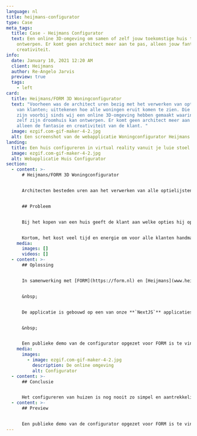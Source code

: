 ```yaml
---
language: nl
title: heijmans-configurator
type: Case
meta_tags:
  title: Case - Heijmans Configurator
  text: Een online 3D-omgeving om samen of zelf jouw toekomstige huis te
    ontwerpen. Er komt geen architect meer aan te pas, alleen jouw fantasie en
    creativiteit.
info:
  date: January 10, 2021 12:20 AM
  client: Heijmans
  author: Re-Angelo Jarvis
  preview: true
  tags:
    - left
card:
  title: Heijmans/FORM 3D Woningconfigurator
  text: "Voorheen was de architect uren bezig met het verwerken van optielijsten
    van klanten; uittekenen hoe alle woningen eruit komen te zien. Die tijden
    zijn voorbij sinds wij een online 3D-omgeving hebben gemaakt waarin de klant
    zelf zijn droomhuis kan ontwerpen. Er komt geen architect meer aan te pas,
    alleen de fantasie en creativiteit van de klant. "
  image: ezgif.com-gif-maker-4-2.jpg
  alt: Een screenshot van de webapplicatie Woningconfigurator Heijmans
landing:
  title: Een huis configureren in virtual reality vanuit je luie stoel.
  image: ezgif.com-gif-maker-4-2.jpg
  alt: Webapplicatie Huis Configurator
section:
  - content: >-
      # Heijmans/FORM 3D Woningconfigurator


      Architecten besteden uren aan het verwerken van alle optielijsten van klanten; uittekenen hoe de woningen eruit komen te zien. Heijmans en FORM vonden dat dit veel korter kon en kwamen met het idee van een 3D-woningconfigurator waarin de klant zelf kan ontwerpen hoe zijn droomhuis eruit komt te zien.


      ## Probleem


      Bij het kopen van een huis geeft de klant aan welke opties hij op zijn huis wil, zoals een dakkapel of een uitbouw. De architect moet voor elke klant een apart ontwerp maken, gebaseerd op de aangegeven opties. Dit proces is onnodig tijdrovend en repetitief, vooral als huizen in grote getallen worden gebouwd. Daarbij zijn klanten minder snel geneigd om een extra optie te kiezen als zij vooraf niet goed kunnen visualiseren hoe dit eruit zal zien, wat nadelig is voor de partij die de huizen verkoopt.


      Kortom, het kost veel tijd en energie om voor alle klanten handmatig een ontwerp te realiseren en de klanten zijn minder snel geneigd extra opties, omdat zij het resultaat niet kunnen inbeelden.
    media:
      images: []
      videos: []
  - content: >-
      ## Oplossing


      In samenwerking met [FORM](https://form.nl) en [Heijmans](www.heijmans.nl) hebben we een 3D, real-time BIM configurator opgeleverd. Met deze webapplicatie krijgen gebruikers de toekomstige woning in een game engine te zien, waardoor opties goed gevisualiseerd kunnen worden. Dan toch maar een uitbouw of een dakkapel erbij, doordat de klant zelfs kan zien hoe het zicht vanuit binnen het huis verandert.


      &nbsp;


      De applicatie is gebouwd op een van onze **`NextJS`** applicaties. De applicatie onttrekt data uit een **`MongoDB`** database. De prijzen worden in real-time berekend op basis van de gekozen opties. Als de klant eenmaal klaar is met configureren, wordt de configuratie opgeslagen. De klant krijgt dan een brochure per mail met daarin de specificaties van de gekozen woning. Verder wordt er een link toegevoegd waarmee de configuratie weer opgevraagd kan worden, om te laten zien aan de kopersbegeleider, of zelf aan relaties van de koper. 


      &nbsp;


      Een publieke demo van de configurator opgezet voor FORM is te vinden door [hier](https://configurator.form.asrr.nl/projects/form-2020/1) te drukken.
    media:
      images:
        - image: ezgif.com-gif-maker-4-2.jpg
          description: De online omgeving
          alt: Configurator
  - content: >-
      ## Conclusie


      Het configureren van huizen is nog nooit zo simpel en aantrekkelijk geweest door deze tijdsbesparende applicatie die ASRR in samenwerking met FORM en Heijmans heeft gerealiseerd.
  - content: >-
      ## Preview


      Een publieke demo van de configurator opgezet voor FORM is te vinden door [hier](https://configurator.form.asrr.nl/projects/form-2020/1) te drukken.
---
```

